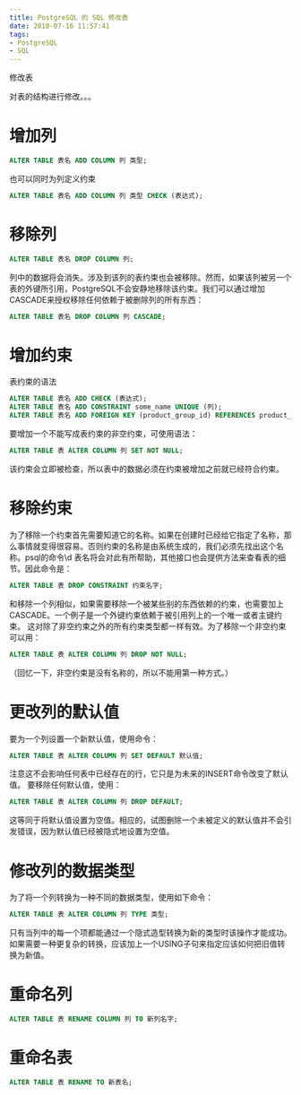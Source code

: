 ```yaml
---
title: PostgreSQL 的 SQL 修改表
date: 2018-07-16 11:57:41
tags:
- PostgreSQL
- SQL
---
```


修改表

对表的结构进行修改。。。

# 增加列

```sql
ALTER TABLE 表名 ADD COLUMN 列 类型;
```

也可以同时为列定义约束
```sql
ALTER TABLE 表名 ADD COLUMN 列 类型 CHECK (表达式);
```

# 移除列

```sql
ALTER TABLE 表名 DROP COLUMN 列;
```

列中的数据将会消失。涉及到该列的表约束也会被移除。然而，如果该列被另一个表的外键所引用，PostgreSQL不会安静地移除该约束。我们可以通过增加CASCADE来授权移除任何依赖于被删除列的所有东西： 
```sql
ALTER TABLE 表名 DROP COLUMN 列 CASCADE;
```

# 增加约束

表约束的语法

```sql
ALTER TABLE 表名 ADD CHECK (表达式);
ALTER TABLE 表名 ADD CONSTRAINT some_name UNIQUE (列);
ALTER TABLE 表名 ADD FOREIGN KEY (product_group_id) REFERENCES product_groups;
```

要增加一个不能写成表约束的非空约束，可使用语法： 
```sql
ALTER TABLE 表 ALTER COLUMN 列 SET NOT NULL;
```
该约束会立即被检查，所以表中的数据必须在约束被增加之前就已经符合约束。 

# 移除约束

为了移除一个约束首先需要知道它的名称。如果在创建时已经给它指定了名称，那么事情就变得很容易。否则约束的名称是由系统生成的，我们必须先找出这个名称。psql的命令\d 表名将会对此有所帮助，其他接口也会提供方法来查看表的细节。因此命令是： 
```sql
ALTER TABLE 表 DROP CONSTRAINT 约束名字;
```

和移除一个列相似，如果需要移除一个被某些别的东西依赖的约束，也需要加上CASCADE。一个例子是一个外键约束依赖于被引用列上的一个唯一或者主键约束。 
这对除了非空约束之外的所有约束类型都一样有效。为了移除一个非空约束可以用：
```sql 
ALTER TABLE 表 ALTER COLUMN 列 DROP NOT NULL;
```
（回忆一下，非空约束是没有名称的，所以不能用第一种方式。） 

# 更改列的默认值

要为一个列设置一个新默认值，使用命令： 
```sql
ALTER TABLE 表 ALTER COLUMN 列 SET DEFAULT 默认值;
```

注意这不会影响任何表中已经存在的行，它只是为未来的INSERT命令改变了默认值。 
要移除任何默认值，使用：
```sql 
ALTER TABLE 表 ALTER COLUMN 列 DROP DEFAULT;
```
这等同于将默认值设置为空值。相应的，试图删除一个未被定义的默认值并不会引发错误，因为默认值已经被隐式地设置为空值。 

# 修改列的数据类型

为了将一个列转换为一种不同的数据类型，使用如下命令：
```sql
ALTER TABLE 表 ALTER COLUMN 列 TYPE 类型;
```
只有当列中的每一个项都能通过一个隐式造型转换为新的类型时该操作才能成功。如果需要一种更复杂的转换，应该加上一个USING子句来指定应该如何把旧值转换为新值。 

# 重命名列
 
```sql
ALTER TABLE 表 RENAME COLUMN 列 TO 新列名字;
```

# 重命名表

```sql
ALTER TABLE 表 RENAME TO 新表名;
```